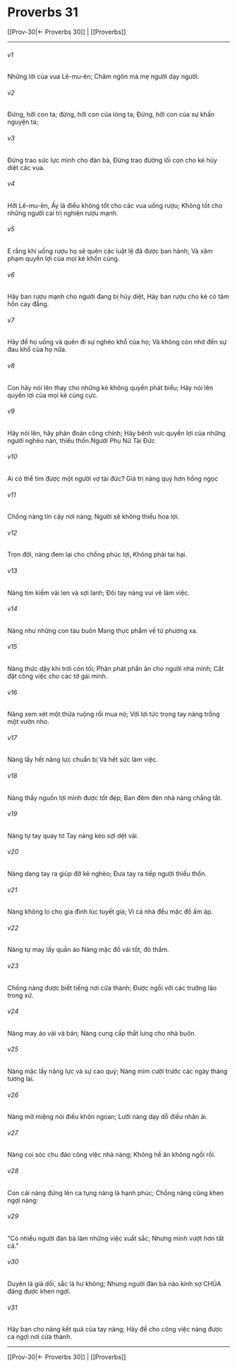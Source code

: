 # Proverbs 31

[[Prov-30|← Proverbs 30]] | [[Proverbs]]
***



###### v1 
Những lời của vua Lê-mu-ên; Châm ngôn mà mẹ người dạy người. 

###### v2 
Đừng, hỡi con ta; đừng, hỡi con của lòng ta; Đừng, hỡi con của sự khấn nguyện ta; 

###### v3 
Đừng trao sức lực mình cho đàn bà, Đừng trao đường lối con cho kẻ hủy diệt các vua. 

###### v4 
Hỡi Lê-mu-ên, Ấy là điều không tốt cho các vua uống rượu; Không tốt cho những người cai trị nghiện rượu mạnh. 

###### v5 
E rằng khi uống rượu họ sẽ quên các luật lệ đã được ban hành; Và xâm phạm quyền lợi của mọi kẻ khốn cùng. 

###### v6 
Hãy ban rượu mạnh cho người đang bị hủy diệt, Hãy ban rượu cho kẻ có tâm hồn cay đắng. 

###### v7 
Hãy để họ uống và quên đi sự nghèo khổ của họ; Và không còn nhớ đến sự đau khổ của họ nữa. 

###### v8 
Con hãy nói lên thay cho những kẻ không quyền phát biểu; Hãy nói lên quyền lợi của mọi kẻ cùng cực. 

###### v9 
Hãy nói lên, hãy phán đoán công chính; Hãy bênh vực quyền lợi của những người nghèo nàn, thiếu thốn.Người Phụ Nữ Tài Đức 

###### v10 
Ai có thể tìm được một người vợ tài đức? Giá trị nàng quý hơn hồng ngọc 

###### v11 
Chồng nàng tin cậy nơi nàng; Người sẽ không thiếu hoa lợi. 

###### v12 
Trọn đời, nàng đem lại cho chồng phúc lợi, Không phải tai hại. 

###### v13 
Nàng tìm kiếm vải len và sợi lanh; Đôi tay nàng vui vẻ làm việc. 

###### v14 
Nàng như những con tàu buôn Mang thực phẩm về từ phương xa. 

###### v15 
Nàng thức dậy khi trời còn tối; Phân phát phần ăn cho người nhà mình; Cắt đặt công việc cho các tớ gái mình. 

###### v16 
Nàng xem xét một thửa ruộng rồi mua nó; Với lợi tức trong tay nàng trồng một vườn nho. 

###### v17 
Nàng lấy hết năng lực chuẩn bị Và hết sức làm việc. 

###### v18 
Nàng thấy nguồn lợi mình được tốt đẹp; Ban đêm đèn nhà nàng chẳng tắt. 

###### v19 
Nàng tự tay quay tơ Tay nàng kéo sợi dệt vải. 

###### v20 
Nàng dang tay ra giúp đỡ kẻ nghèo; Đưa tay ra tiếp người thiếu thốn. 

###### v21 
Nàng không lo cho gia đình lúc tuyết giá; Vì cả nhà đều mặc đồ ấm áp. 

###### v22 
Nàng tự may lấy quần áo Nàng mặc đồ vải tốt, đỏ thắm. 

###### v23 
Chồng nàng được biết tiếng nơi cửa thành; Được ngồi với các trưởng lão trong xứ. 

###### v24 
Nàng may áo vải và bán; Nàng cung cấp thắt lưng cho nhà buôn. 

###### v25 
Nàng mặc lấy năng lực và sự cao quý; Nàng mỉm cười trước các ngày tháng tương lai. 

###### v26 
Nàng mở miệng nói điều khôn ngoan; Lưỡi nàng dạy dỗ điều nhân ái. 

###### v27 
Nàng coi sóc chu đáo công việc nhà nàng; Không hề ăn không ngồi rồi. 

###### v28 
Con cái nàng đứng lên ca tụng nàng là hạnh phúc; Chồng nàng cũng khen ngợi nàng: 

###### v29 
"Có nhiều người đàn bà làm những việc xuất sắc; Nhưng mình vượt hơn tất cả." 

###### v30 
Duyên là giả dối, sắc là hư không; Nhưng người đàn bà nào kính sợ CHÚA đáng được khen ngợi. 

###### v31 
Hãy ban cho nàng kết quả của tay nàng; Hãy để cho công việc nàng được ca ngợi nơi cửa thành.

***
[[Prov-30|← Proverbs 30]] | [[Proverbs]]
